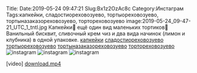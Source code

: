 Title:
Date:2019-05-24 09:47:21
Slug:Bx1z2OzAc8c
Category:Инстаграм
Tags:капкейки, сладостиореховозуево, тортыореховозуево, тортыназаказореховозуево, тортореховозуево
image:2019-05-24_09-47-21_UTC_1_tntl.jpg
Капкейки🧁 ещё один вид маленьких тортиков🎂
Ванильный бисквит, сливочный крем чиз и два вида начинок (лимон и клубника) в одной упаковке.
[капкейки]({tag}капкейки) [сладостиореховозуево]({tag}сладостиореховозуево) [тортыореховозуево]({tag}тортыореховозуево) [тортыназаказореховозуево]({tag}тортыназаказореховозуево) [тортореховозуево]({tag}тортореховозуево)
![instagram]({attach}images/2019-05-24_09-47-21_UTC_1.jpg)
![instagram]({attach}images/2019-05-24_09-47-21_UTC_2.jpg)
![instagram]({attach}images/2019-05-24_09-47-21_UTC_3.jpg)

[video]
[download.mp4]({attach}images/2019-05-24_09-47-21_UTC_1.mp4)
